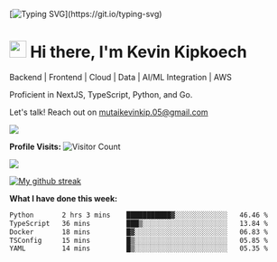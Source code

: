 
[![Typing SVG](https://readme-typing-svg.herokuapp.com?font=Courier+new&color=%23808080&size=40&width=800&duration=6969&lines=Welcome+to+my+profile!)](https://git.io/typing-svg)
# <img src="https://raw.githubusercontent.com/iampavangandhi/iampavangandhi/master/gifs/Hi.gif" width="30px"> Hi there, I'm Kevin Kipkoech

Backend | Frontend | Cloud | Data | AI/ML Integration | AWS

Proficient in NextJS, TypeScript, Python, and Go. 

Let's talk! Reach out on mutaikevinkip.05@gmail.com 

[![](https://img.shields.io/badge/linkedin-%230077B5.svg?style=for-the-badge&logo=linkedin)](https://www.linkedin.com/in/kevin-kipkoech-651a15108)


**Profile Visits:**
![Visitor Count](https://profile-counter.glitch.me/KevinKipkoechMutai/count.svg)

<img src="https://github-readme-stats.vercel.app/api/top-langs?username=KevinKipkoechMutai&layout=compact&theme=blue-green"/>

[![My github streak](https://github-readme-streak-stats.herokuapp.com/?user=KevinKipkoechMutai&theme=blue-green)](https://github.com/KevinKIpkoechMutai/github-readme-streak-stats)


**What I have done this week:**
<!--START_SECTION:waka-->

```txt
Python       2 hrs 3 mins    ███████████▓░░░░░░░░░░░░░   46.46 %
TypeScript   36 mins         ███▒░░░░░░░░░░░░░░░░░░░░░   13.84 %
Docker       18 mins         █▓░░░░░░░░░░░░░░░░░░░░░░░   06.83 %
TSConfig     15 mins         █▒░░░░░░░░░░░░░░░░░░░░░░░   05.85 %
YAML         14 mins         █▒░░░░░░░░░░░░░░░░░░░░░░░   05.35 %
```

<!--END_SECTION:waka-->


